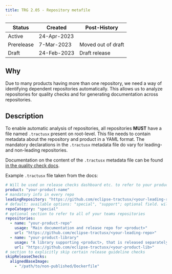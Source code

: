 ```yaml
---
title: TRG 2.05 - Repository metafile
---
```


| Status     | Created     | Post-History       |
|------------|-------------|--------------------|
| Active     | 24-Apr-2023 |
| Prerelease | 7-Mar-2023  | Moved out of draft |
| Draft      | 24-Feb-2023 | Draft release      |

## Why

Due to many products having more than one repository, we need a way of identifying dependent repositories automatically. This allows us to analyze repositories for quality checks and for generating documentation across repositories.

## Description

To enable automatic analysis of repositories, all repositories **MUST** have a file named `.tractusx` present on root-level.
This file needs to contain metadata about the repository and product in a YAML format.
The mandatory declarations in the `.tractusx` metadata file do vary for leading- and non-leading repositories.

Documentation on the content of the `.tractusx` metadata file can be found [in the quality check docs](https://github.com/eclipse-tractusx/tractusx-quality-checks/blob/main/docs/metadata_file.md).

Example `.tractusx` file taken from the docs:

```yaml
# Will be used on release checks dashboard etc. to refer to your product; only mandatory in the leading repo
product: "your-product-name"
# mandatory info in every repo
leadingRepository: "https://github.com/eclipse-tractusx/<your-leading-repo>"
# default: available options: "special", "support"; optional field. will be treated as regular product repo without entry
repoCategory: "special"
# optional section to refer to all of your teams repositories
repositories:
  - name: "your-product-repo"
    usage: "Main documentation and release repo for <product>"
    url: "https://github.com/eclipse-tractusx/<your-leading-repo>"
  - name: "your-product-library"
    usage: "A library supporting <product>, that is released separately"
    url: "https://github.com/eclipse-tractusx/<your-product-lib>"
# section to explicitly skip certain release guideline checks
skipReleaseChecks:
  alignedBaseImage:
    - "/path/to/non-published/Dockerfile"
```
